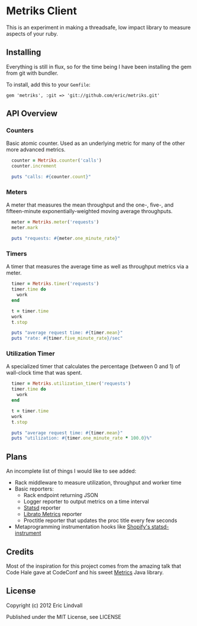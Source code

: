 # Metriks Client

This is an experiment in making a threadsafe, low impact library to measure
aspects of your ruby.


## Installing

Everything is still in flux, so for the time being I have been installing
the gem from git with bundler.

To install, add this to your `Gemfile`:

    gem 'metriks', :git => 'git://github.com/eric/metriks.git'


## API Overview

### Counters

Basic atomic counter. Used as an underlying metric for many of the other
more advanced metrics.

``` ruby
  counter = Metriks.counter('calls')
  counter.increment

  puts "calls: #{counter.count}"
```


### Meters

A meter that measures the mean throughput and the one-, five-, and
fifteen-minute exponentially-weighted moving average throughputs.

``` ruby
  meter = Metriks.meter('requests')
  meter.mark

  puts "requests: #{meter.one_minute_rate}"
```


### Timers

A timer that measures the average time as well as throughput metrics via
a meter.

``` ruby
  timer = Metriks.timer('requests')
  timer.time do
    work
  end

  t = timer.time
  work
  t.stop

  puts "average request time: #{timer.mean}"
  puts "rate: #{timer.five_minute_rate}/sec"
```


### Utilization Timer

A specialized timer that calculates the percentage (between 0 and 1) of
wall-clock time that was spent.

``` ruby
  timer = Metriks.utilization_timer('requests')
  timer.time do
    work
  end

  t = timer.time
  work
  t.stop

  puts "average request time: #{timer.mean}"
  puts "utilization: #{timer.one_minute_rate * 100.0}%"
```

## Plans

An incomplete list of things I would like to see added:

* Rack middleware to measure utilization, throughput and worker time
* Basic reporters:
  * Rack endpoint returning JSON
  * Logger reporter to output metrics on a time interval
  * [Statsd](https://github.com/etsy/statsd) reporter
  * [Librato Metrics](http://metrics.librato.com) reporter
  * Proctitle reporter that updates the proc title every few seconds
* Metaprogramming instrumentation hooks like [Shopify's statsd-instrument](https://github.com/Shopify/statsd-instrument)


## Credits

Most of the inspiration for this project comes from the amazing talk that
Code Hale gave at CodeConf and his sweet
[Metrics](https://github.com/codahale/metrics) Java library.


## License

Copyright (c) 2012 Eric Lindvall

Published under the MIT License, see LICENSE